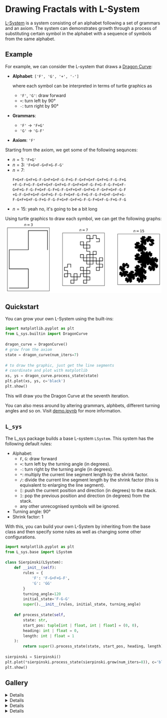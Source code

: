 # Drawing Fractals with L-System

[L-System](https://en.wikipedia.org/wiki/L-system) is a system consisting of an alphabet following a set of grammars and an axiom. The system can demonstrates growth through a process of substituting certain symbol in the alphabet with a sequence of symbols from the same alphabet.

## Example
For example, we can consider the L-system that draws a [Dragon Curve](https://en.wikipedia.org/wiki/Dragon_curve):
- **Alphabet**: `['F', 'G', '+', '-']`

    where each symbol can be interpreted in terms of turtle graphics as
    - `'F'`, `'G'`: draw forward
    - `+`: turn left by 90&deg;
    - `-`: turn right by 90&deg;
- **Grammars**:
    - `'F'` &#8594; `'F+G'`
    - `'G'` &#8594; `'G-F'`
- **Axiom**: `'F'`

Starting from the axiom, we get some of the following sequnces:
- $n=1$: `'F+G'`
- $n=3$: `'F+G+F-G+F+G-F-G'`
- $n=7$:
    ```
    F+G+F-G+F+G-F-G+F+G+F-G-F+G-F-G+F+G+F-G+F+G-F-G-F+G
    +F-G-F+G-F-G+F+G+F-G+F+G-F-G+F+G+F-G-F+G-F-G-F+G+F-
    G+F+G-F-G-F+G+F-G-F+G-F-G+F+G+F-G+F+G-F-G+F+G+F-G-F
    +G-F-G+F+G+F-G+F+G-F-G-F+G+F-G-F+G-F-G-F+G+F-G+F+G-
    F-G+F+G+F-G-F+G-F-G-F+G+F-G+F+G-F-G-F+G+F-G-F+G-F-G
    ```
- $n=15$: yeah no, it's going to be a bit long

Using turtle graphics to draw each symbol, we can get the following graphs:
<img src="./assets/dragon_curve.png" width=1024>

## Quickstart
You can grow your own L-System using the built-ins:
```py
import matplotlib.pyplot as plt
from L_sys.builtin import DragonCurve

dragon_curve = DragonCurve()
# grow from the axiom
state = dragon_curve(num_iters=7)

# to draw the graphic, just get the line segments
# coordinate and plot with matplotlib
xs, ys = dragon_curve.process_state(state)
plt.plot(xs, ys, c='black')
plt.show()
```
This will draw you the Dragon Curve at the seventh iteration.

You can also mess around by altering grammars, alphbets, different turning angles and so on. Visit [demo.ipynb](demo.ipynb) for more information.

## `L_sys`
The L_sys package builds a base L-system `LSystem`. This system has the following default rules:
- Alphabet:
    - `F`, `G`: draw forward
    - `+`: turn left by the turning angle (in degrees).
    - `-`: turn right by the turning angle (in degrees).
    - `*`: multiply the current line segment length by the shrink factor.
    - `/`: divide the current line segment length by the shrink factor (this is equivalent to enlarging the line segment).
    - `[`: push the current position and direction (in degrees) to the stack.
    - `]`: pop the previous position and direction (in degrees) from the stack.
    - any other unrecognised symbols will be ignored.
- Turning angle: 90&deg;
- Shrink factor: 1

With this, you can build your own L-System by inheriting from the base class and then specify some rules as well as changing some other configurations.
```py
import matplotlib.pyplot as plt
from L_sys.base import LSystem

class Sierpinski(LSystem):
    def __init__(self):
        rules = {
            'F': 'F-G+F+G-F',
            'G': 'GG'
        }
        turning_angle=120
        initial_state='F-G-G'
        super().__init__(rules, initial_state, turning_angle)

    def process_state(self,
        state: str,
        start_pos: tuple[int | float, int | float] = (0, 0),
        heading: int | float = 0,
        length: int | float = 1
    ):
        return super().process_state(state, start_pos, heading, length)

sierpinski = Sierpinski()
plt.plot(*sierpinski.process_state(sierpinski.grow(num_iters=8)), c='black')
plt.show() 
```

## Gallery
<details>
    <summar>
        &#128009;<b>Dragon curve</b>
    </summary>
    <br>
    <img src="./assets/dragon_curve.png" width=1024>
</details>

<details>
    <summar>
        &#127807;<b>Fractal Tree and Fractal Plant</b>
    </summary>
    <br>
    <img src="./assets/fractal_tree.gif" width=256>
    <img src="./assets/fractal_plant.gif" width=256>
</details>

<details>
    <summar>
        &#10054;<b>Levy's and Koch's Curve</b>
    </summary>
    <br>
    <img src="./assets/levy_curve.gif" width=256>
    <img src="./assets/koch_snowflake.gif" width=256>
</details>

<details>
    <summar>
        <b>Sierpinski's Triangle</b>
    </summary>
    <br>
    <img src="./assets/sierpinski.gif" width=512>
</details>